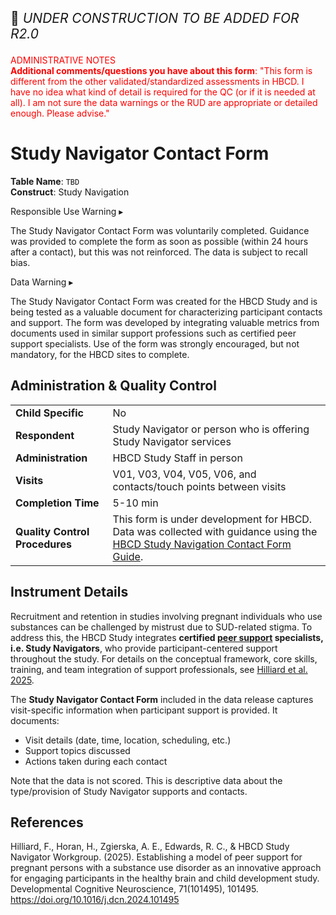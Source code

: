 <p style="font-size: 1.5em;">🚧 <i>UNDER CONSTRUCTION TO BE ADDED FOR R2.0</i></p>

<p style="color: red;">ADMINISTRATIVE NOTES<br>
<b>Additional comments/questions you have about this form</b>:
"This form is different from the other validated/standardized assessments in HBCD. I have no idea what kind of detail is required for the QC (or if it is needed at all). I am not sure the data warnings or the RUD are appropriate or detailed enough. Please advise." 
</p>

# Study Navigator Contact Form
      
**Table Name**: `TBD`         
**Construct**: Study Navigation

<div id="alert" class="alert-banner" onclick="toggleCollapse(this)">
  <span class="emoji"><i class="fas fa-exclamation-circle"></i></span>
  <span class="text-with-link">
  <span class="text">Responsible Use Warning</span>
  <a class="anchor-link" href="#alert" title="Copy link">
  <i class="fa-solid fa-link"></i>
  </a>
  </span>
  <span class="arrow">▸</span>
</div>
<div class="alert-collapsible-content">
<p>The Study Navigator Contact Form was voluntarily completed. Guidance was provided to complete the form as soon as possible (within 24 hours after a contact), but this was not reinforced. The data is subject to recall bias.</p> 
</div>

<div id="warning" class="warning-banner" onclick="toggleCollapse(this)">
    <span class="emoji"><i class="fas fa-exclamation-triangle"></i></span>
  <span class="text-with-link">
  <span class="text">Data Warning</i></span>
  <a class="anchor-link" href="#warning" title="Copy link">
  <i class="fa-solid fa-link"></i>
  </a>
  </span>
  <span class="arrow">▸</span>
</div>
<div class="warning-collapsible-content">
<p>The Study Navigator Contact Form was created for the HBCD Study and is being tested as a valuable document for characterizing participant contacts and support. The form was developed by integrating valuable metrics from documents used in similar support professions such as certified peer support specialists. Use of the form was strongly encouraged, but not mandatory, for the HBCD sites to complete.</p> 
</div>

## Administration & Quality Control

<table class="table-no-vertical-lines" style="width: 100%; border-collapse: collapse; table-layout: fixed;">
<tbody>
<tr><td><b>Child Specific</b></td>
<td>No</td></tr>
<tr><td><b>Respondent</b></td>
<td>Study Navigator or person who is offering Study Navigator services</td></tr>
<tr><td><b>Administration</b></td>
<td style="word-wrap: break-word; white-space: normal;">HBCD Study Staff in person</td></tr>
<tr><td><b>Visits</b></td>
<td>V01, V03, V04, V05, V06, and contacts/touch points between visits</td></tr>
<tr><td><b>Completion Time</b></td>
<td>5-10 min</td></tr>
<tr><td><b>Quality Control Procedures</b></td>
<td style="word-wrap: break-word; white-space: normal;">This form is under development for HBCD. Data was collected with guidance using the <a href="../SNContactFormCompanionGuideOutline_Pilot_V4-HH.pdf" target="_blank">HBCD Study Navigation Contact Form Guide</a>.</td></tr>      
</tbody>
</table>

## Instrument Details

Recruitment and retention in studies involving pregnant individuals who use substances can be challenged by mistrust due to SUD-related stigma. To address this, the HBCD Study integrates **certified [peer support](https://www.sciencedirect.com/topics/nursing-and-health-professions/peer-group) specialists, i.e. Study Navigators**, who provide participant-centered support throughout the study. For details on the conceptual framework, core skills, training, and team integration of support professionals, see [Hilliard et al. 2025](https://doi.org/10.1016/j.dcn.2024.101495).

The **Study Navigator Contact Form** included in the data release captures visit-specific information when participant support is provided. It documents:

- Visit details (date, time, location, scheduling, etc.)
- Support topics discussed
- Actions taken during each contact

Note that the data is not scored. This is descriptive data about the type/provision of Study Navigator supports and contacts. 

## References

<div class="references"> 
<p>Hilliard, F., Horan, H., Zgierska, A. E., Edwards, R. C., & HBCD Study Navigator Workgroup. (2025). Establishing a model of peer support for pregnant persons with a substance use disorder as an innovative approach for engaging participants in the healthy brain and child development study. Developmental Cognitive Neuroscience, 71(101495), 101495. <a href="https://doi.org/10.1016/j.dcn.2024.101495" target="_blank">https://doi.org/10.1016/j.dcn.2024.101495</a></p>  
</div>
<br>


